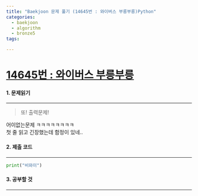```yaml
---
title: "Baekjoon 문제 풀기 (14645번 : 와이버스 부릉부릉)Python"
categories:
  - baekjoon
  - algorithm
  - bronze5
tags:

---
```



# [14645번 : 와이버스 부릉부릉](https://www.acmicpc.net/problem/14645)

#### 1. 문제읽기
---

> 또! 출력문제!  

어이없는문제 ㅋㅋㅋㅋㅋㅋㅋㅋ  
첫 줄 읽고 긴장했는데 함정이 있네..  

#### 2. 제출 코드 
---


```python
print("비와이")
```



#### 3. 공부할 것
---

